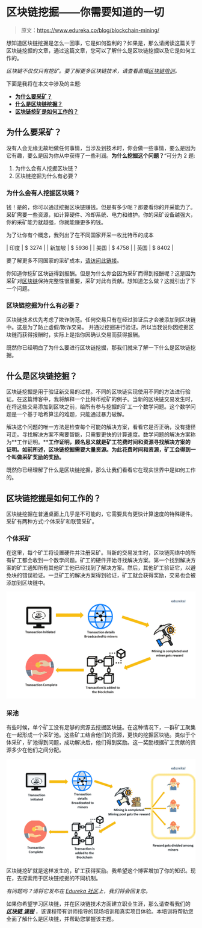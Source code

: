 # 区块链挖掘——你需要知道的一切

> 原文：<https://www.edureka.co/blog/blockchain-mining/>

想知道区块链挖掘是怎么一回事，它是如何盈利的？如果是，那么请阅读这篇关于区块链挖掘的文章，通过这篇文章，您可以了解什么是区块链挖掘以及它是如何工作的。

*区块链不仅仅只有挖矿。要了解更多区块链技术，请查看直播[区块链培训](https://www.edureka.co/blockchain-training)。*

下面是我将在本文中涉及的主题:

*   [**为什么要采矿？**](#WhyMining)
*   [**什么是区块链挖掘？**](#WhatIsBlockchainMining)
*   [**区块链挖矿是如何工作的？**](#HowdoesBlockchainMiningWork)

## **为什么要采矿？**

没有人会无缘无故地做任何事情，当涉及到技术时，你会做一些事情，要么是因为它有趣，要么是因为你从中获得了一些利润。**为什么挖掘这个问题？**“可分为 2 题:

1.  为什么会有人挖掘区块链？
2.  区块链挖掘为什么有必要？

### **为什么会有人挖掘区块链？**

钱！是的，你可以通过挖掘区块链赚钱。但是有多少呢？那要看你的开采能力了。采矿需要一些资源，如计算硬件、冷却系统、电力和维护。你的采矿设备越强大，你的采矿能力就越强，你就能赚更多的钱。

为了让你有个概念，我列出了在不同国家开采一枚比特币的成本

| 印度 | $ 3274 |
| 新加坡 | $ 5936 |
| 美国 | $ 4758 |
| 英国 | $ 8402 |

要了解更多不同国家的采矿成本，[请访问此链接](https://www.marketwatch.com/story/heres-how-much-it-costs-to-mine-a-single-bitcoin-in-your-country-2018-03-06)。

你知道你挖矿区块链得到报酬。但是为什么你会因为采矿而得到报酬呢？这是因为采矿对[区块链](https://www.edureka.co/blog/blockchain-technology/)保持完整性很重要，采矿对此有贡献。想知道怎么做？这就引出了下一个问题。

### **区块链挖掘为什么有必要？**

区块链技术优先考虑了欺诈防范。任何交易只有在经过验证后才会被添加到区块链中。这是为了防止虚假/欺诈交易。 并通过挖掘进行验证。所以当我说你因挖掘区块链而获得报酬时，实际上是指你因确认交易而获得报酬。

既然你已经明白了为什么要进行区块链挖掘，那我们就来了解一下什么是区块链挖掘。

## **什么是区块链挖掘？**

区块链挖掘是用于验证新交易的过程。不同的区块链实现使用不同的方法进行验证。在这篇博客中，我将解释一个比特币挖矿的例子。当新的区块链交易发生时，在将这些交易添加到区块之前，给所有参与挖掘的矿工一个数学问题。这个数学问题是一个基于哈希算法的难题，只能通过暴力破解。

解决这个问题的唯一方法是检查每个可能的解决方案，看看它是否正确，没有捷径可走。寻找解决方案不需要智能，只需要更快的计算速度。数学问题的解决方案称为**工作证明。****工作证明，**顾名思义就是矿工花费时间和资源寻找解决方案的证明。如前所述，区块链挖掘需要大量资源。为此花费时间和资源，矿工会得到一个叫做**采矿奖励的奖励。**

既然你已经理解了什么是区块链挖掘，那么让我们看看它在现实世界中是如何工作的。

## **区块链挖掘是如何工作的？**

区块链挖掘在普通桌面上几乎是不可能的，它需要具有更快计算速度的特殊硬件。采矿有两种方式:个体采矿和联营采矿。

### **个体采矿**

在这里，每个矿工将设置硬件并注册采矿。当新的交易发生时，区块链网络中的所有矿工都会收到一个数学问题。矿工的硬件开始寻找解决方案。第一个找到解决方案的矿工通知所有其他矿工他已经找到了解决方案。然后，其他矿工验证它，以避免块的错误验证。一旦矿工的解决方案得到验证，矿工就会获得奖励，交易也会被添加到区块链中。

![How individual Blockchain mining works - blockchain mining - edureka](img/5ca789796f7e0c5b2beb77b7bad494de.png)

### **采池**

有些时候，单个矿工没有足够的资源去挖掘区块链。在这种情况下，一群矿工聚集在一起形成一个采矿池。这些矿工结合他们的资源，更快的挖掘区块链。类似于个体采矿，矿池得到问题，成功解决后，他们得到奖励。这一奖励根据矿工贡献的资源多少在他们之间分配。

![How pool Blockchain mining works - blockchain mining - edureka](img/a2a87cfc0bc7eaba4c348219b14ae014.png) 区块链挖矿就是这样发生的，矿工获得奖励。我希望这个博客增加了你的知识。现在，去探索用于区块链挖掘的不同机制。

*有问题吗？请将它发布在 [Edureka 社区](https://edureka.co/community)上，我们将会回复您。*

如果你希望学习区块链，并在区块链技术方面建立职业生涯，那么请查看我们的 *[**区块链** **课程**](https://www.edureka.co/blockchain-training)* ，该课程带有讲师指导的现场培训和真实项目体验。本培训将帮助您全面了解什么是区块链，并帮助您掌握该主题。